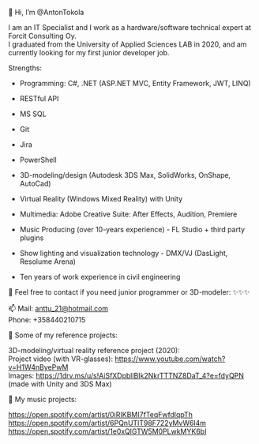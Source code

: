 👋 Hi, I’m @AntonTokola

I am an IT Specialist and I work as a hardware/software technical expert at Forcit Consulting Oy.  
I graduated from the University of Applied Sciences LAB in 2020, and am currently looking for my first  junior developer job.

Strengths:

- Programming: C#, .NET (ASP.NET MVC, Entity Framework, JWT, LINQ)
- RESTful API
- MS SQL
- Git
- Jira
- PowerShell  
- 3D-modeling/design (Autodesk 3DS Max, SolidWorks, OnShape, AutoCad)  
- Virtual Reality (Windows Mixed Reality) with Unity  

- Multimedia: Adobe Creative Suite: After Effects, Audition, Premiere
- Music Producing (over 10-years experience) - FL Studio + third party plugins  
- Show lighting and visualization technology - DMX/VJ (DasLight, Resolume Arena)  
- Ten years of work experience in civil engineering  

💞️ Feel free to contact if you need junior programmer or 3D-modeler: ✨✨✨

📫 Mail: anttu_21@hotmail.com  
Phone: +358440210715


🌱 Some of my reference projects:

3D-modeling/virtual reality reference project (2020):  
Project video (with VR-glasses): https://www.youtube.com/watch?v=H1W4nByePwM  
Images: https://1drv.ms/u/s!AiSfXDpbllBIk2NkrTTTNZ8DaT_4?e=fdyQPN  
(made with Unity and 3DS Max)

👀 My music projects:

https://open.spotify.com/artist/0iRIKBMI7fTeqFwfdlqpTh  
https://open.spotify.com/artist/6PQnUTlT98F722yMvW6l4m  
https://open.spotify.com/artist/1e0xQlGTW5M0PLwkMYK6bI
